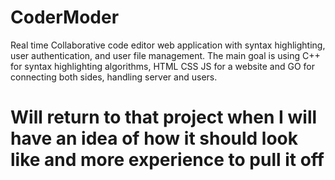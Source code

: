 # CoderModer
 Real time Collaborative code editor web application with syntax highlighting, user authentication, and user file management. The main goal is using C++ for syntax highlighting algorithms, HTML CSS JS for a website and GO for connecting both sides, handling server and users.

 # Will return to that project when I will have an idea of how it should look like and more experience to pull it off